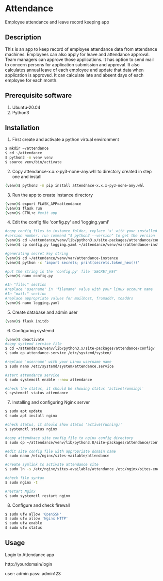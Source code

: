 # Attendance
Employee attendance and leave record keeping app

## Description
This is an app to keep record of employee attendance data from attendance machines. Employees can also apply for leave and attendance approval. Team managers can approve those applications. It has option to send mail to concern persons for application submission and approval. It also calculates annual leave of each employee and update that data when application is approved. It can calculate late and absent days of each employee for each month. 

## Prerequisite software
1. Ubuntu-20.04
2. Python3

## Installation
1. First create and activate a python virtual environment 
```bash
$ mkdir ~/attendance
$ cd ~/attendance
$ python3 -m venv venv
$ source venv/bin/activate
```

2. Copy attendance-x.x.x-py3-none-any.whl to directory created in step one and install
```bash
(venv)$ python3 -m pip install attendnace-x.x.x-py3-none-any.whl
```

3. Run the app to create instance directory
```bash
(venv)$ export FLASK_APP=attendance
(venv)$ flask run
(venv)$ CTRL+c #exit app
```

4. Edit the config file 'config.py' and 'logging.yaml' 
```bash
#copy config files to instance folder, replace 'x' with your installed python 
#version number. run command "$ python3 --version" to get the version
(venv)$ cd ~/attendance/venv/lib/python3.x/site-packages/attendance/config
(venv)$ cp config.py logging.yaml ~/attendance/venv/var/attendance-instance/

#generating secret key string
(venv)$ cd ~/attendance/venv/var/attendance-instance
(venv)$ python -c 'import secrets; print(secrets.token_hex())'

#put the string in the 'config.py' file 'SECRET_KEY'
(venv)$ nano config.py

#In "file:" section
#replace 'username' in 'filename' value with your linux account name  
#In "mail:" section
#replace appropriate values for mailhost, fromaddr, toaddrs
(venv)$ nano logging.yaml 
```

5. Create database and admin user
```bash
(venv)$ flask initdb
```

6. Configuring systemd
```bash
(venv)$ deactivate
#copy systemd service file
$ cd ~/attendance/venv/lib/python3.x/site-packages/attendance/config/
$ sudo cp attendance.service /etc/systemd/system/

#replace 'username' with your Linux username name
$ sudo nano /etc/systemd/system/attendance.service

#start attendance service
$ sudo systemctl enable --now attendance

#check the status, it should be showing status 'active(running)'
$ systemctl status attendance
```

7. Installing and configuring Nginx server
```bash
$ sudo apt update
$ sudo apt install nginx

#check status, it should show status 'active(running)'
$ systemctl status nginx

#copy attendnace site config file to nginx config directory
$ sudo cp ~/attendance/venv/lib/python3.8/site-packages/attendance/config/attendance /etc/nginx/sites-available/

#edit site config file with appropriate domain name
$ sudo nano /etc/nginx/sites-vailable/attendance

#create symlink to activate attendance site
$ sudo ln -s /etc/nginx/sites-available/attendance /etc/nginx/sites-enabled

#check file syntax
$ sudo nginx -t

#restart Nginx
$ sudo systemctl restart nginx
```

8. Configure and check firewall
```bash
$ sudo ufw allow 'OpenSSH'
$ sudo ufw allow 'Nginx HTTP'
$ sudo ufw enable
$ sudo ufw status
```

## Usage
Login to Attendance app

http://yourdomain/login

user: admin
pass: admin123
